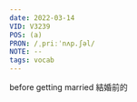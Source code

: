 ```yaml
---
date: 2022-03-14
VID: V3239
POS: (a)
PRON: /ˌpriːˈnʌp.ʃəl/
NOTE: --
tags: vocab
---
```


before getting married	結婚前的